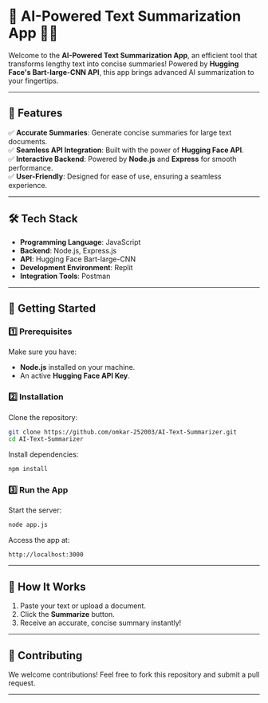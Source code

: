 # 🚀 AI-Powered Text Summarization App 📄✨  

Welcome to the **AI-Powered Text Summarization App**, an efficient tool that transforms lengthy text into concise summaries! Powered by **Hugging Face's Bart-large-CNN API**, this app brings advanced AI summarization to your fingertips.  

---

## 🌟 Features  
✅ **Accurate Summaries**: Generate concise summaries for large text documents.  
✅ **Seamless API Integration**: Built with the power of **Hugging Face API**.  
✅ **Interactive Backend**: Powered by **Node.js** and **Express** for smooth performance.  
✅ **User-Friendly**: Designed for ease of use, ensuring a seamless experience.  

---

## 🛠️ Tech Stack  
- **Programming Language**: JavaScript  
- **Backend**: Node.js, Express.js  
- **API**: Hugging Face Bart-large-CNN  
- **Development Environment**: Replit  
- **Integration Tools**: Postman  

---

## 🚀 Getting Started  

### 1️⃣ Prerequisites  
Make sure you have:  
- **Node.js** installed on your machine.  
- An active **Hugging Face API Key**.  

### 2️⃣ Installation  
Clone the repository:  
```bash  
git clone https://github.com/omkar-252003/AI-Text-Summarizer.git  
cd AI-Text-Summarizer  
```  

Install dependencies:  
```bash  
npm install  
```  

### 3️⃣ Run the App  
Start the server:  
```bash  
node app.js  
```  

Access the app at:  
```  
http://localhost:3000  
```  

---

## 🎯 How It Works  
1. Paste your text or upload a document.  
2. Click the **Summarize** button.  
3. Receive an accurate, concise summary instantly!  

---

## 🤝 Contributing  
We welcome contributions! Feel free to fork this repository and submit a pull request.  

---
